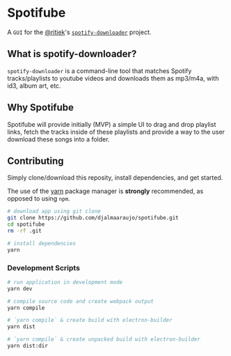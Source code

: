 # Spotifube

A `GUI` for the [@ritiek]()'s [`spotify-downloader`](https://github.com/ritiek/spotify-downloader/) project.

## What is spotify-downloader?
`spotify-downloader` is a command-line tool that matches Spotify tracks/playlists to youtube videos and downloads them as mp3/m4a, with id3, album art, etc.

## Why Spotifube
Spotifube will provide initially (MVP) a simple UI to drag and drop playlist links, fetch the tracks inside of these playlists and provide a way to the user download these songs into a folder.

## Contributing
Simply clone/download this reposity, install dependencies, and get started.

The use of the [yarn](https://yarnpkg.com/) package manager is **strongly** recommended, as opposed to using `npm`.

```bash
# download app using git clone
git clone https://github.com/djalmaaraujo/spotifube.git
cd spotifube
rm -rf .git

# install dependencies
yarn
```

### Development Scripts

```bash
# run application in development mode
yarn dev

# compile source code and create webpack output
yarn compile

# `yarn compile` & create build with electron-builder
yarn dist

# `yarn compile` & create unpacked build with electron-builder
yarn dist:dir
```
